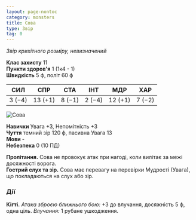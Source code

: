 ```yaml
---
layout: page-nontoc
category: monsters
title: Сова
type: Звір
tag: 0
---
```


_Звір крихітного розміру, невизначений_

**Клас захисту** 11    
**Пункти здоров'я** 1 (1к4 - 1)    
**Швидкість** 5 ф, політ 60 ф

| СИЛ    | СПР     | СТА    | ІНТ    | МДР     | ХАР    |
| ------ | ------- | ------ | ------ | ------- | ------ |
| 3 (−4) | 13 (+1) | 8 (−1) | 2 (−4) | 12 (+1) | 7 (−2) |

![Сова](https://www.dndbeyond.com/avatars/thumbnails/16/533/1000/1000/636376331660233857.jpeg)

**Навички** Увага +3, Непомітність +3    
**Чуття** темний зір 120 ф, пасивна Увага 13    
**Мови** -    
**Небезпека** 0 (10 ПД)

**Пролітання.** Сова не провокує атак при нагоді, коли вилітає за межі досяжності ворога.    
**Гострий слух та зір.** Сова має перевагу на перевірки Мудрості (Увага), що покладаються на слух або зір.

### Дії
**Кігті.** _Атака зброєю ближнього бою:_ +3 до влучання, досяжність 5 ф, одна ціль. _Влучання:_ 1 рубане ушкодження. 
